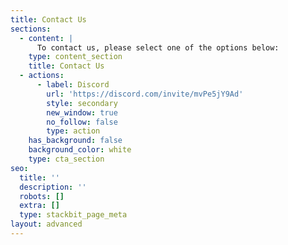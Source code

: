 ```yaml
---
title: Contact Us
sections:
  - content: |
      To contact us, please select one of the options below:
    type: content_section
    title: Contact Us
  - actions:
      - label: Discord
        url: 'https://discord.com/invite/mvPe5jY9Ad'
        style: secondary
        new_window: true
        no_follow: false
        type: action
    has_background: false
    background_color: white
    type: cta_section
seo:
  title: ''
  description: ''
  robots: []
  extra: []
  type: stackbit_page_meta
layout: advanced
---
```

